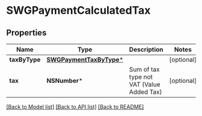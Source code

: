# SWGPaymentCalculatedTax

## Properties
Name | Type | Description | Notes
------------ | ------------- | ------------- | -------------
**taxByType** | [**SWGPaymentTaxByType***](SWGPaymentTaxByType.md) |  | [optional] 
**tax** | **NSNumber*** | Sum of tax type not VAT (Value Added Tax) | [optional] 

[[Back to Model list]](../README.md#documentation-for-models) [[Back to API list]](../README.md#documentation-for-api-endpoints) [[Back to README]](../README.md)


